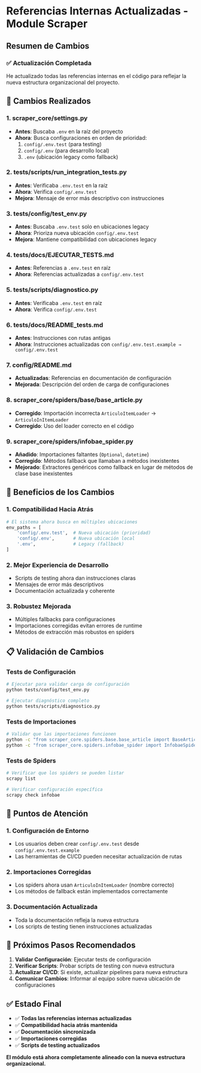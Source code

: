 # Referencias Internas Actualizadas - Module Scraper

## Resumen de Cambios

### ✅ Actualización Completada

He actualizado todas las referencias internas en el código para reflejar la nueva estructura organizacional del proyecto.

## 🔄 Cambios Realizados

### 1. **scraper_core/settings.py**
- **Antes**: Buscaba `.env` en la raíz del proyecto
- **Ahora**: Busca configuraciones en orden de prioridad:
  1. `config/.env.test` (para testing)
  2. `config/.env` (para desarrollo local)
  3. `.env` (ubicación legacy como fallback)

### 2. **tests/scripts/run_integration_tests.py**
- **Antes**: Verificaba `.env.test` en la raíz
- **Ahora**: Verifica `config/.env.test`
- **Mejora**: Mensaje de error más descriptivo con instrucciones

### 3. **tests/config/test_env.py**
- **Antes**: Buscaba `.env.test` solo en ubicaciones legacy
- **Ahora**: Prioriza nueva ubicación `config/.env.test`
- **Mejora**: Mantiene compatibilidad con ubicaciones legacy

### 4. **tests/docs/EJECUTAR_TESTS.md**
- **Antes**: Referencias a `.env.test` en raíz
- **Ahora**: Referencias actualizadas a `config/.env.test`

### 5. **tests/scripts/diagnostico.py**
- **Antes**: Verificaba `.env.test` en raíz
- **Ahora**: Verifica `config/.env.test`

### 6. **tests/docs/README_tests.md**
- **Antes**: Instrucciones con rutas antigas
- **Ahora**: Instrucciones actualizadas con `config/.env.test.example → config/.env.test`

### 7. **config/README.md**
- **Actualizadas**: Referencias en documentación de configuración
- **Mejorada**: Descripción del orden de carga de configuraciones

### 8. **scraper_core/spiders/base/base_article.py**
- **Corregido**: Importación incorrecta `ArticuloItemLoader` → `ArticuloInItemLoader`
- **Corregido**: Uso del loader correcto en el código

### 9. **scraper_core/spiders/infobae_spider.py**
- **Añadido**: Importaciones faltantes (`Optional`, `datetime`)
- **Corregido**: Métodos fallback que llamaban a métodos inexistentes
- **Mejorado**: Extractores genéricos como fallback en lugar de métodos de clase base inexistentes

## 🎯 Beneficios de los Cambios

### 1. **Compatibilidad Hacia Atrás**
```python
# El sistema ahora busca en múltiples ubicaciones
env_paths = [
    'config/.env.test',  # Nueva ubicación (prioridad)
    'config/.env',       # Nueva ubicación local
    '.env',              # Legacy (fallback)
]
```

### 2. **Mejor Experiencia de Desarrollo**
- Scripts de testing ahora dan instrucciones claras
- Mensajes de error más descriptivos
- Documentación actualizada y coherente

### 3. **Robustez Mejorada**
- Múltiples fallbacks para configuraciones
- Importaciones corregidas evitan errores de runtime
- Métodos de extracción más robustos en spiders

## 📋 Validación de Cambios

### Tests de Configuración
```bash
# Ejecutar para validar carga de configuración
python tests/config/test_env.py

# Ejecutar diagnóstico completo
python tests/scripts/diagnostico.py
```

### Tests de Importaciones
```bash
# Validar que las importaciones funcionen
python -c "from scraper_core.spiders.base.base_article import BaseArticleSpider; print('✅ BaseArticleSpider OK')"
python -c "from scraper_core.spiders.infobae_spider import InfobaeSpider; print('✅ InfobaeSpider OK')"
```

### Tests de Spiders
```bash
# Verificar que los spiders se pueden listar
scrapy list

# Verificar configuración específica
scrapy check infobae
```

## 🚨 Puntos de Atención

### 1. **Configuración de Entorno**
- Los usuarios deben crear `config/.env.test` desde `config/.env.test.example`
- Las herramientas de CI/CD pueden necesitar actualización de rutas

### 2. **Importaciones Corregidas**
- Los spiders ahora usan `ArticuloInItemLoader` (nombre correcto)
- Los métodos de fallback están implementados correctamente

### 3. **Documentación Actualizada**
- Toda la documentación refleja la nueva estructura
- Los scripts de testing tienen instrucciones actualizadas

## 🔄 Próximos Pasos Recomendados

1. **Validar Configuración**: Ejecutar tests de configuración
2. **Verificar Scripts**: Probar scripts de testing con nueva estructura
3. **Actualizar CI/CD**: Si existe, actualizar pipelines para nueva estructura
4. **Comunicar Cambios**: Informar al equipo sobre nueva ubicación de configuraciones

## ✅ Estado Final

- ✅ **Todas las referencias internas actualizadas**
- ✅ **Compatibilidad hacia atrás mantenida**
- ✅ **Documentación sincronizada**
- ✅ **Importaciones corregidas**
- ✅ **Scripts de testing actualizados**

**El módulo está ahora completamente alineado con la nueva estructura organizacional.**
